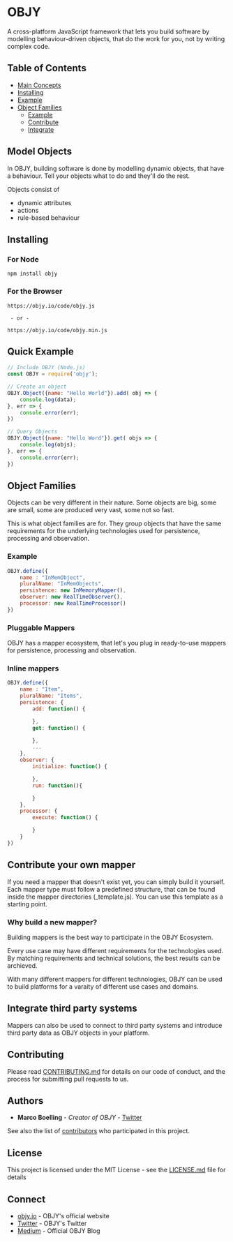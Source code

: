 # OBJY

A cross-platform JavaScript framework that lets you build software by modelling behaviour-driven objects, that do the work for you, not by writing complex code. 

## Table of Contents

- [Main Concepts](#Model-Objects)
- [Installing](#installing)
- [Example](#quick-example)
- [Object Families](#object-families)
	- [Example](#example)
	- [Contribute](#Contribute-your-own-mapper)
	- [Integrate](#Integrate-third-party-systems)

## Model Objects

In OBJY, building software is done by modelling dynamic objects, that have a behaviour. Tell your objects what to do and they'll do the rest.

Objects consist of

- dynamic attributes
- actions
- rule-based behaviour


## Installing

### For Node

```shell
npm install objy
```

### For the Browser


```shell
https://objy.io/code/objy.js

 - or -

https://objy.io/code/objy.min.js
```



## Quick Example


```javascript
// Include OBJY (Node.js)
const OBJY = require('objy');

// Create an object
OBJY.Object({name: "Hello World"}).add( obj => {
	console.log(data);
}, err => {
	console.error(err);
})

// Query Objects
OBJY.Object({name: "Hello Word"}).get( objs => {
	console.log(objs);
}, err => {
	console.error(err);
})
```


## Object Families

Objects can be very different in their nature. Some objects are big, some are small, some are produced very vast, some not so fast.

This is what object families are for. They group objects that have the same requirements for the underlying technologies used for persistence, processing and observation.

### Example
```javascript
OBJY.define({
	name : "InMemObject",
	pluralName: "InMemObjects",
	persistence: new InMemoryMapper(),
	observer: new RealTimeObserver(),
	processor: new RealTimeProcessor()
})
```


### Pluggable Mappers

OBJY has a mapper ecosystem, that let's you plug in ready-to-use mappers for persistence, processing and observation. 
  

### Inline mappers


```javascript
OBJY.define({
	name : "Item",
	pluralName: "Items",
	persistence: {
		add: function() {

		},
		get: function() {

		},
		...
	},
	observer: {
		initialize: function() {

		},
		run: function(){

		}
	},
	processor: {
		execute: function() {

		}
	}
})
```


## Contribute your own mapper

If you need a mapper that doesn't exist yet, you can simply build it yourself. Each mapper type must follow a predefined structure, that can be found inside the mapper directories (_template.js). You can use this template as a starting point.

### Why build a new mapper?

Building mappers is the best way to participate in the OBJY Ecosystem. 

Every use case may have different requirements for the technologies used. By matching requirements and technical solutions, the best results can be archieved.

With many different mappers for different technologies, OBJY can be used to build platforms for a varaity of different use cases and domains.

## Integrate third party systems

Mappers can also be used to connect to third party systems and introduce third party data as OBJY objects in your platform.


## Contributing

Please read [CONTRIBUTING.md](https://gist.github.com/PurpleBooth/b24679402957c63ec426) for details on our code of conduct, and the process for submitting pull requests to us.


## Authors

* **Marco Boelling** - *Creator of OBJY* - [Twitter](https://twitter.com/marcoboelling)

See also the list of [contributors](https://github.com/your/project/contributors) who participated in this project.

## License

This project is licensed under the MIT License - see the [LICENSE.md](LICENSE.md) file for details

## Connect

* [objy.io](https://objy.io) - OBJY's official website
* [Twitter](https://www.twitter.com/objyio) - OBJY's Twitter
* [Medium](https://medium.com/objy-io) - Official OBJY Blog

